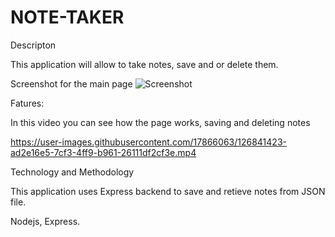 # NOTE-TAKER

Descripton

This application will allow to take notes, save and or delete them.

Screenshot for the main page
![Screenshot](https://user-images.githubusercontent.com/17866063/126839644-cfd5baa3-f3d8-48af-8f83-528da92e45eb.jpg)


Fatures:
 
In this video you can see how the page works, saving and deleting notes


https://user-images.githubusercontent.com/17866063/126841423-ad2e16e5-7cf3-4ff9-b961-26111df2cf3e.mp4

Technology and Methodology
 
 This application uses Express backend to save and retieve notes from JSON file.
 
 Nodejs, Express. 
